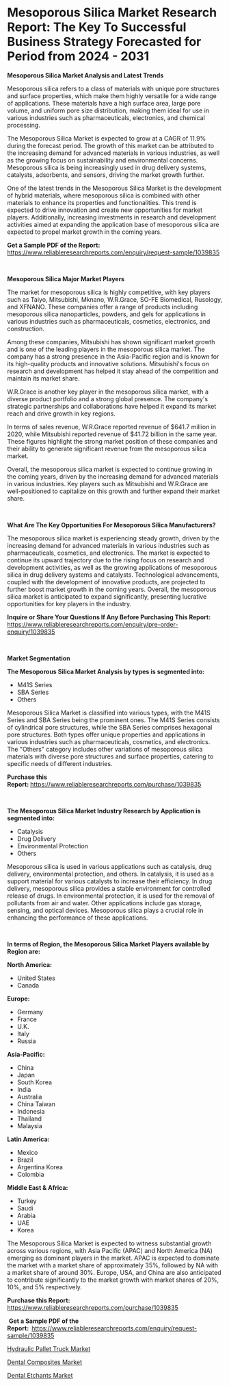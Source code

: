 <p><h1>Mesoporous Silica Market Research Report: The Key To Successful Business Strategy Forecasted for Period from 2024 - 2031</h1></p><p><strong>Mesoporous Silica Market Analysis and Latest Trends</strong></p>
<p><p>Mesoporous silica refers to a class of materials with unique pore structures and surface properties, which make them highly versatile for a wide range of applications. These materials have a high surface area, large pore volume, and uniform pore size distribution, making them ideal for use in various industries such as pharmaceuticals, electronics, and chemical processing.</p><p>The Mesoporous Silica Market is expected to grow at a CAGR of 11.9% during the forecast period. The growth of this market can be attributed to the increasing demand for advanced materials in various industries, as well as the growing focus on sustainability and environmental concerns. Mesoporous silica is being increasingly used in drug delivery systems, catalysts, adsorbents, and sensors, driving the market growth further.</p><p>One of the latest trends in the Mesoporous Silica Market is the development of hybrid materials, where mesoporous silica is combined with other materials to enhance its properties and functionalities. This trend is expected to drive innovation and create new opportunities for market players. Additionally, increasing investments in research and development activities aimed at expanding the application base of mesoporous silica are expected to propel market growth in the coming years.</p></p>
<p><strong>Get a Sample PDF of the Report:&nbsp;</strong> <a href="https://www.reliableresearchreports.com/enquiry/request-sample/1039835">https://www.reliableresearchreports.com/enquiry/request-sample/1039835</a></p>
<p>&nbsp;</p>
<p><strong>Mesoporous Silica Major Market Players</strong></p>
<p><p>The market for mesoporous silica is highly competitive, with key players such as Taiyo, Mitsubishi, Mknano, W.R.Grace, SO-FE Biomedical, Rusology, and XFNANO. These companies offer a range of products including mesoporous silica nanoparticles, powders, and gels for applications in various industries such as pharmaceuticals, cosmetics, electronics, and construction.</p><p>Among these companies, Mitsubishi has shown significant market growth and is one of the leading players in the mesoporous silica market. The company has a strong presence in the Asia-Pacific region and is known for its high-quality products and innovative solutions. Mitsubishi's focus on research and development has helped it stay ahead of the competition and maintain its market share.</p><p>W.R.Grace is another key player in the mesoporous silica market, with a diverse product portfolio and a strong global presence. The company's strategic partnerships and collaborations have helped it expand its market reach and drive growth in key regions.</p><p>In terms of sales revenue, W.R.Grace reported revenue of $641.7 million in 2020, while Mitsubishi reported revenue of $41.72 billion in the same year. These figures highlight the strong market position of these companies and their ability to generate significant revenue from the mesoporous silica market.</p><p>Overall, the mesoporous silica market is expected to continue growing in the coming years, driven by the increasing demand for advanced materials in various industries. Key players such as Mitsubishi and W.R.Grace are well-positioned to capitalize on this growth and further expand their market share.</p></p>
<p>&nbsp;</p>
<p><strong>What Are The Key Opportunities For Mesoporous Silica Manufacturers?</strong></p>
<p><p>The mesoporous silica market is experiencing steady growth, driven by the increasing demand for advanced materials in various industries such as pharmaceuticals, cosmetics, and electronics. The market is expected to continue its upward trajectory due to the rising focus on research and development activities, as well as the growing applications of mesoporous silica in drug delivery systems and catalysts. Technological advancements, coupled with the development of innovative products, are projected to further boost market growth in the coming years. Overall, the mesoporous silica market is anticipated to expand significantly, presenting lucrative opportunities for key players in the industry.</p></p>
<p><strong>Inquire or Share Your Questions If Any Before Purchasing This Report:</strong> <a href="https://www.reliableresearchreports.com/enquiry/pre-order-enquiry/1039835">https://www.reliableresearchreports.com/enquiry/pre-order-enquiry/1039835</a></p>
<p>&nbsp;</p>
<p><strong>Market Segmentation</strong></p>
<p><strong>The Mesoporous Silica Market Analysis by types is segmented into:</strong></p>
<p><ul><li>M41S Series</li><li>SBA Series</li><li>Others</li></ul></p>
<p><p>Mesoporous Silica Market is classified into various types, with the M41S Series and SBA Series being the prominent ones. The M41S Series consists of cylindrical pore structures, while the SBA Series comprises hexagonal pore structures. Both types offer unique properties and applications in various industries such as pharmaceuticals, cosmetics, and electronics. The "Others" category includes other variations of mesoporous silica materials with diverse pore structures and surface properties, catering to specific needs of different industries.</p></p>
<p><strong>Purchase this Report:&nbsp;</strong><a href="https://www.reliableresearchreports.com/purchase/1039835">https://www.reliableresearchreports.com/purchase/1039835</a></p>
<p>&nbsp;</p>
<p><strong>The Mesoporous Silica Market Industry Research by Application is segmented into:</strong></p>
<p><ul><li>Catalysis</li><li>Drug Delivery</li><li>Environmental Protection</li><li>Others</li></ul></p>
<p><p>Mesoporous silica is used in various applications such as catalysis, drug delivery, environmental protection, and others. In catalysis, it is used as a support material for various catalysts to increase their efficiency. In drug delivery, mesoporous silica provides a stable environment for controlled release of drugs. In environmental protection, it is used for the removal of pollutants from air and water. Other applications include gas storage, sensing, and optical devices. Mesoporous silica plays a crucial role in enhancing the performance of these applications.</p></p>
<p>&nbsp;</p>
<p><strong>In terms of Region, the Mesoporous Silica Market Players available by Region are:</strong></p>
<p>
    <p> <strong> North America: </strong>
        <ul>
            <li>United States</li>
            <li>Canada</li>
        </ul>
        </p> 
    <p> <strong> Europe: </strong>
        <ul>
            <li>Germany</li>
            <li>France</li>
            <li>U.K.</li>
            <li>Italy</li>
            <li>Russia</li>
        </ul>
        </p> 
    <p> <strong> Asia-Pacific: </strong>
        <ul>
            <li>China</li>
            <li>Japan</li>
            <li>South Korea</li>
            <li>India</li>
            <li>Australia</li>
            <li>China Taiwan</li>
            <li>Indonesia</li>
            <li>Thailand</li>
            <li>Malaysia</li>
        </ul>
        </p> 
    <p> <strong> Latin America: </strong>
        <ul>
            <li>Mexico</li>
            <li>Brazil</li>
            <li>Argentina Korea</li>
            <li>Colombia</li>
        </ul>
        </p> 
    <p> <strong> Middle East & Africa: </strong>
        <ul>
            <li>Turkey</li>
            <li>Saudi</li>
            <li>Arabia</li>
            <li>UAE</li>
            <li>Korea</li>
        </ul>
    </p>
    </p>
<p><p>The Mesoporous Silica Market is expected to witness substantial growth across various regions, with Asia Pacific (APAC) and North America (NA) emerging as dominant players in the market. APAC is expected to dominate the market with a market share of approximately 35%, followed by NA with a market share of around 30%. Europe, USA, and China are also anticipated to contribute significantly to the market growth with market shares of 20%, 10%, and 5% respectively.</p></p>
<p><strong>Purchase this Report: </strong><a href="https://www.reliableresearchreports.com/purchase/1039835">https://www.reliableresearchreports.com/purchase/1039835</a></p>
<p>&nbsp;<strong>Get a Sample PDF of the Report:&nbsp;&nbsp;</strong><a href="https://www.reliableresearchreports.com/enquiry/request-sample/1039835">https://www.reliableresearchreports.com/enquiry/request-sample/1039835</a></p>
<p><strong></strong></p>
<p><p><a href="https://view.publitas.com/reportprime-1/hydraulic-pallet-truck-market-size-global-industry-overview-market-segmentation-and-forecast-2023-to-2030/">Hydraulic Pallet Truck Market</a></p><p><a href="https://view.publitas.com/reportprime-1/dental-composites-market-provides-a-comprehensive-analysis-including-a-macro-overview-of-the-market-as-well-as-micro-details-such-as-market-size-and-competitive-landscape/">Dental Composites Market</a></p><p><a href="https://view.publitas.com/reportprime-1/dental-etchants-market-research-report-provides-thorough-industry-overview-which-offers-an-in-depth-analysis-of-product-trends-and-new-market-divisions/">Dental Etchants Market</a></p></p>